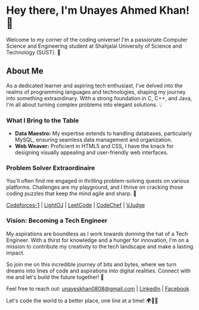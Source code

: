 <!DOCTYPE html>
<html lang="en">
<head>
    <meta charset="UTF-8">
    <meta name="viewport" content="width=device-width, initial-scale=1.0">
    
    
</head>
<body>
    <div class="container">
        <h1>Hey there, I'm Unayes Ahmed Khan! 👋</h1>
        <p>Welcome to my corner of the coding universe! I'm a passionate Computer Science and Engineering student at Shahjalal University of Science and Technology (SUST). 🚀</p>
        <h2>About Me</h2>
        <p>As a dedicated learner and aspiring tech enthusiast, I've delved into the realms of programming languages and technologies, shaping my journey into something extraordinary. With a strong foundation in C, C++, and Java, I'm all about turning complex problems into elegant solutions. 💡</p>
        <h3>What I Bring to the Table</h3>
        <ul>
            <li><strong>Data Maestro:</strong> My expertise extends to handling databases, particularly MySQL, ensuring seamless data management and organization.</li>
            <li><strong>Web Weaver:</strong> Proficient in HTML5 and CSS, I have the knack for designing visually appealing and user-friendly web interfaces.</li>
        </ul>
        <h3>Problem Solver Extraordinaire</h3>
        <p>You'll often find me engaged in thrilling problem-solving quests on various platforms. Challenges are my playground, and I thrive on cracking those coding puzzles that keep the mind agile and sharp. 💪</p>
      <p><a href="https://codeforces.com/profile/Unayes">Codeforces-1</a> | <a href="https://lightoj.com/user/unayes08">LightOJ</a> | <a href="https://leetcode.com/unayes/">LeetCode</a> | <a href="https://www.codechef.com/users/unayes08">CodeChef</a> | <a href="https://vjudge.net/user/2020331009">VJudge</a></p>
        <h3>Vision: Becoming a Tech Engineer</h3>
        <p>My aspirations are boundless as I work towards donning the hat of a Tech Engineer. With a thirst for knowledge and a hunger for innovation, I'm on a mission to contribute my creativity to the tech landscape and make a lasting impact.</p>
        <p>So join me on this incredible journey of bits and bytes, where we turn dreams into lines of code and aspirations into digital realities. Connect with me and let's build the future together! 🌟</p>
        <p>Feel free to reach out: <a href="mailto:unayeskhan0808@gmail.com">unayeskhan0808@gmail.com</a> | <a href="https://www.linkedin.com/in/unayes-ahmed-khan-3a45bb262/">LinkedIn</a> | <a href="https://www.facebook.com/profile.php?id=100076577988974&mibextid=ZbWKwL">Facebook</a></p>
        <p>Let's code the world to a better place, one line at a time! 🌍👨‍💻</p>
    </div>
</body>
</html>

